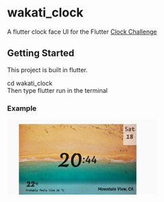 # wakati_clock

A flutter clock face UI for the Flutter [Clock Challenge](https://flutter.dev/clock#)

## Getting Started

This project is built in flutter.

cd wakati_clock <br>
Then type flutter run in the terminal

### Example
<img src='screenshot.png' width='350'>
